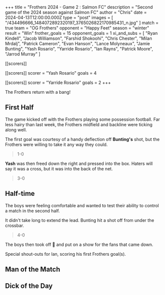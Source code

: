 +++
title = "Frothers 2024 - Game 2 : Salmon FC"
description = "Second game of the 2024 season against Salmon FC"
author = "Chris"
date = 2024-04-13T12:00:00.000Z
type = "post"
images = [ "/434496666_1484072892320197_3765026822170985431_n.jpg" ]
match = true
team = "OG Frothers"
opponent = "Happy Feet"
season = "winter"
result = "Win"
frother_goals = 15
opponent_goals = 1
xi_and_subs = [
  "Ryan Kindell",
  "Jacob Williamson",
  "Farshid Shokoohi",
  "Chris Chester",
  "Milan Mrdalj",
  "Patrick Cameron",
  "Evan Hanson",
  "Lance Molyneaux",
  "Jamie Bunting",
  "Yash Rosario",
  "Yarride Rosario",
  "Ian Rayns",
  "Patrick Moore",
  "Jarrod Murray"
]

[[scorers]]

[[scorers]]
scorer = "Yash Rosario"
goals = 4

[[scorers]]
scorer = "Yarride Rosario"
goals = 2
+++

The Frothers return with a bang!

## First Half

The game kicked off with the Frothers playing some possession football. Far less hairy than last week, the Frothers midfield and backline were ticking along well.

The first goal was courtesy of a handy deflection off **Bunting's** shot, but the Frothers were willing to take it any way they could.

> 1-0

**Yash** was then freed down the right and pressed into the box. Haters will say it was a cross, but it was into the back of the net.

> 3-0

## Half-time

The boys were feeling comfortable and wanted to test their ability to control a match in the second half.

It didn't take long to extend the lead. Bunting hit a shot off from under the crossbar.

> 4-0

The boys then took off 🚀 and put on a show for the fans that came down.

Special shout-outs for Ian, scoring his first Frothers goal(s). 

## Man of the Match

## Dick of the Day
